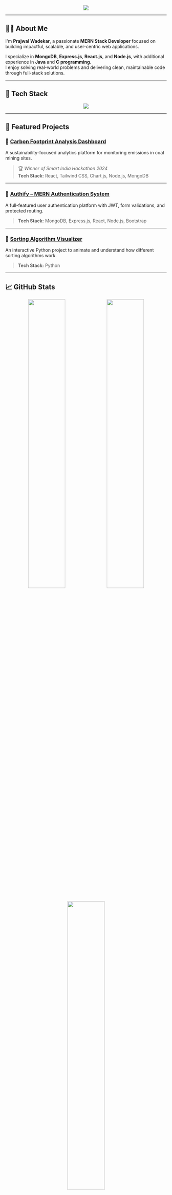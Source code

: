 <p align="center">
  <img src="https://readme-typing-svg.demolab.com/?lines=Hey+there!+I'm+Prajwal+Wadekar;MERN+Stack+Developer;Welcome+to+my+GitHub+Profile!&center=true&vCenter=true&width=1000&height=45&color=00ADB5&pause=500&size=22" />
</p>

---

## 👨‍💻 About Me

I'm **Prajwal Wadekar**, a passionate **MERN Stack Developer** focused on building impactful, scalable, and user-centric web applications.

I specialize in **MongoDB**, **Express.js**, **React.js**, and **Node.js**, with additional experience in **Java** and **C programming**.  
I enjoy solving real-world problems and delivering clean, maintainable code through full-stack solutions.

---

## 🚀 Tech Stack

<p align="center">
  <a href="https://github.com/PrajwalWadekar">
    <img src="https://skillicons.dev/icons?i=html,css,js,react,nodejs,express,mongodb,mysql,php,c,java,bootstrap,tailwind,aws" />
  </a>
</p>

---

## 📌 Featured Projects

### 🌿 [Carbon Footprint Analysis Dashboard](https://carbon-neutrality-e8ha.vercel.app/)
A sustainability-focused analytics platform for monitoring emissions in coal mining sites.  
> 🏆 _Winner of Smart India Hackathon 2024_  
> **Tech Stack:** React, Tailwind CSS, Chart.js, Node.js, MongoDB

---

### 🔐 [Authify – MERN Authentication System](https://mern-authentication-system-lkmn.onrender.com/)
A full-featured user authentication platform with JWT, form validations, and protected routing.  
> **Tech Stack:** MongoDB, Express.js, React, Node.js, Bootstrap

---

### 🧠 [Sorting Algorithm Visualizer](https://github.com/PrajwalWadekar/sorting-algorithm-visualizer)
An interactive Python project to animate and understand how different sorting algorithms work.  
> **Tech Stack:** Python

---

## 📈 GitHub Stats

<div align="center">
  <img src="https://github-readme-stats.vercel.app/api?username=PrajwalWadekar&show_icons=true&theme=radical&hide_title=true&count_private=true&hide_border=true&rank_icon=github" width="48%" />
  <img src="https://github-readme-streak-stats.herokuapp.com/?user=PrajwalWadekar&theme=radical&hide_border=true" width="48%" />
</div>

<div align="center">
  <img src="https://github-readme-stats.vercel.app/api/top-langs/?username=PrajwalWadekar&layout=compact&theme=radical&hide_border=true" width="48%" />
</div>

---

## 📫 Connect With Me

<p align="center">
  <a href="mailto:prajwalvwadekar@gmail.com"><img src="https://img.shields.io/badge/Email-D14836?style=for-the-badge&logo=gmail&logoColor=white" /></a>
  <a href="https://www.linkedin.com/in/prajwalvwadekar/"><img src="https://img.shields.io/badge/LinkedIn-0077B5?style=for-the-badge&logo=linkedin&logoColor=white" /></a>
  <a href="https://www.instagram.com/prajwal.__w/"><img src="https://img.shields.io/badge/Instagram-E4405F?style=for-the-badge&logo=instagram&logoColor=white" /></a>
</p>

---

## ✨ Developer Quote

<p align="center">
  <img src="https://readme-daily-quotes.vercel.app/api?theme=radical&category=programming" alt="Random Dev Quote" />
</p>
